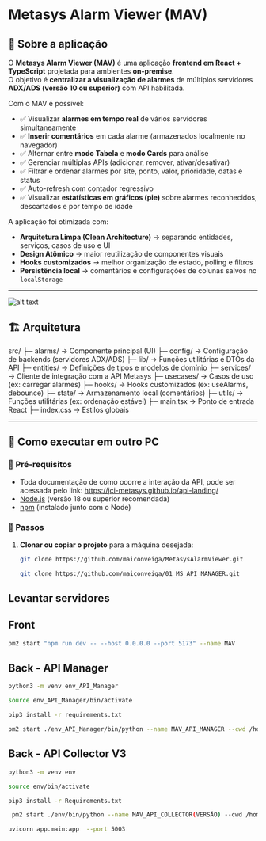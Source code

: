 # Metasys Alarm Viewer (MAV)

## 📌 Sobre a aplicação
O **Metasys Alarm Viewer (MAV)** é uma aplicação **frontend em React + TypeScript** projetada para ambientes **on-premise**.  
O objetivo é **centralizar a visualização de alarmes** de múltiplos servidores **ADX/ADS (versão 10 ou superior)** com API habilitada.

Com o MAV é possível:
- ✅ Visualizar **alarmes em tempo real** de vários servidores simultaneamente  
- ✅ **Inserir comentários** em cada alarme (armazenados localmente no navegador)  
- ✅ Alternar entre **modo Tabela** e **modo Cards** para análise  
- ✅ Gerenciar múltiplas APIs (adicionar, remover, ativar/desativar)  
- ✅ Filtrar e ordenar alarmes por site, ponto, valor, prioridade, datas e status  
- ✅ Auto-refresh com contador regressivo  
- ✅ Visualizar **estatísticas em gráficos (pie)** sobre alarmes reconhecidos, descartados e por tempo de idade  

A aplicação foi otimizada com:
- **Arquitetura Limpa (Clean Architecture)** → separando entidades, serviços, casos de uso e UI  
- **Design Atômico** → maior reutilização de componentes visuais  
- **Hooks customizados** → melhor organização de estado, polling e filtros  
- **Persistência local** → comentários e configurações de colunas salvos no `localStorage`  

---
![alt text](image.png)
## 🏗️ Arquitetura
src/
├─ alarms/ → Componente principal (UI)
├─ config/ → Configuração de backends (servidores ADX/ADS)
├─ lib/ → Funções utilitárias e DTOs da API
├─ entities/ → Definições de tipos e modelos de domínio
├─ services/ → Cliente de integração com a API Metasys
├─ usecases/ → Casos de uso (ex: carregar alarmes)
├─ hooks/ → Hooks customizados (ex: useAlarms, debounce)
├─ state/ → Armazenamento local (comentários)
├─ utils/ → Funções utilitárias (ex: ordenação estável)
├─ main.tsx → Ponto de entrada React
├─ index.css → Estilos globais

---

## 🚀 Como executar em outro PC

### 🔹 Pré-requisitos

- Toda documentação de como ocorre a interação da API, pode ser acessada pelo link: https://jci-metasys.github.io/api-landing/
- [Node.js](https://nodejs.org/) (versão 18 ou superior recomendada)  
- [npm](https://www.npmjs.com/) (instalado junto com o Node)

### 🔹 Passos
1. **Clonar ou copiar o projeto** para a máquina desejada:
   ```bash
   git clone https://github.com/maiconveiga/MetasysAlarmViewer.git
   ```
   ```bash
   git clone https://github.com/maiconveiga/01_MS_API_MANAGER.git
   ```
## Levantar servidores
## Front
```bash
pm2 start "npm run dev -- --host 0.0.0.0 --port 5173" --name MAV
```
## Back - API Manager
```bash
python3 -m venv env_API_Manager
```
```bash
source env_API_Manager/bin/activate
```
```bash
pip3 install -r requirements.txt
```
```bash
pm2 start ./env_API_Manager/bin/python --name MAV_API_MANAGER --cwd /home/ghrunner/actions-runner/_work/MetasysAlarmViewer/01_MS_API_MANAGER --interpreter none --  -m uvicorn app.main:app --host 0.0.0.0 --port 5000
```

## Back - API Collector V3
```bash
python3 -m venv env
```
```bash
source env/bin/activate
```
```bash
pip3 install -r Requirements.txt
```
```bash
 pm2 start ./env/bin/python --name MAV_API_COLLECTOR(VERSÃO) --cwd /home/ghrunner/actions-runner/_work/MetasysAlarmViewer/02_MS_API_COLLECTOR_V3 --interpreter none --  -m uvicorn app.main:app --host 0.0.0.0 --port 500(VERSÃO)

uvicorn app.main:app  --port 5003